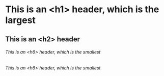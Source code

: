 # This is an \<h1\> header, which is the largest
## This is an \<h2\> header

###### This is an \<h6\> header, which is the smallest
###### This is an \<h6\> header, which is the smallest
